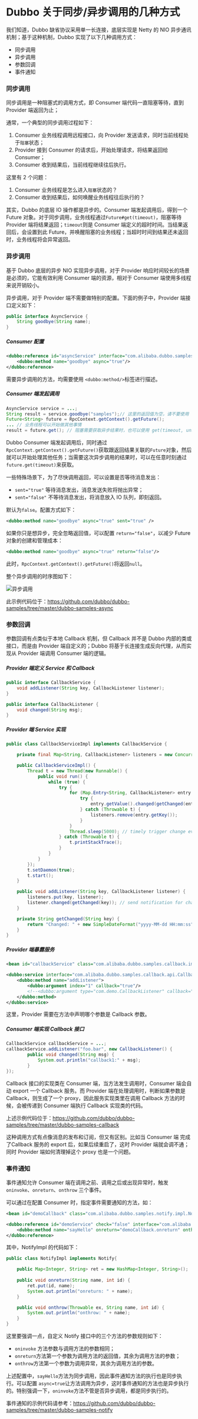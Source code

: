 # Dubbo 关于同步/异步调用的几种方式

我们知道，Dubbo 缺省协议采用单一长连接，底层实现是 Netty 的 NIO 异步通讯机制；基于这种机制，Dubbo 实现了以下几种调用方式：

* 同步调用
* 异步调用
* 参数回调
* 事件通知

### 同步调用

同步调用是一种阻塞式的调用方式，即 Consumer 端代码一直阻塞等待，直到 Provider 端返回为止；

通常，一个典型的同步调用过程如下：

1. Consumer 业务线程调用远程接口，向 Provider 发送请求，同时当前线程处于`阻塞`状态；
2. Provider 接到 Consumer 的请求后，开始处理请求，将结果返回给 Consumer；
3. Consumer 收到结果后，当前线程继续往后执行。

这里有 2 个问题：

1. Consumer 业务线程是怎么进入`阻塞`状态的？
2. Consumer 收到结果后，如何唤醒业务线程往后执行的？

其实，Dubbo 的底层 IO 操作都是异步的。Consumer 端发起调用后，得到一个 Future 对象。对于同步调用，业务线程通过`Future#get(timeout)`，阻塞等待 Provider 端将结果返回；`timeout`则是 Consumer 端定义的超时时间。当结果返回后，会设置到此 Future，并唤醒阻塞的业务线程；当超时时间到结果还未返回时，业务线程将会异常返回。

### 异步调用

基于 Dubbo 底层的异步 NIO 实现异步调用，对于 Provider 响应时间较长的场景是必须的，它能有效利用 Consumer 端的资源，相对于 Consumer 端使用多线程来说开销较小。

异步调用，对于 Provider 端不需要做特别的配置。下面的例子中，Provider 端接口定义如下：

```java
public interface AsyncService {
    String goodbye(String name);
}
```

##### Consumer 配置

```xml
<dubbo:reference id="asyncService" interface="com.alibaba.dubbo.samples.async.api.AsyncService">
    <dubbo:method name="goodbye" async="true"/>
</dubbo:reference>
```

需要异步调用的方法，均需要使用 `<dubbo:method/>`标签进行描述。

##### Consumer 端发起调用

```java
AsyncService service = ...;
String result = service.goodbye("samples");// 这里的返回值为空，请不要使用
Future<String> future = RpcContext.getContext().getFuture();
... // 业务线程可以开始做其他事情
result = future.get(); // 阻塞需要获取异步结果时，也可以使用 get(timeout, unit) 设置超时时间
```

Dubbo Consumer 端发起调用后，同时通过`RpcContext.getContext().getFuture()`获取跟返回结果关联的`Future`对象，然后就可以开始处理其他任务；当需要这次异步调用的结果时，可以在任意时刻通过`future.get(timeout)`来获取。

一些特殊场景下，为了尽快调用返回，可以设置是否等待消息发出：

* `sent="true"` 等待消息发出，消息发送失败将抛出异常；
* `sent="false"` 不等待消息发出，将消息放入 IO 队列，即刻返回。

默认为`false`。配置方式如下：

```xml
<dubbo:method name="goodbye" async="true" sent="true" />
```

如果你只是想异步，完全忽略返回值，可以配置 `return="false"`，以减少 Future 对象的创建和管理成本：

```xml
<dubbo:method name="goodbye" async="true" return="false"/>
```

此时，`RpcContext.getContext().getFuture()`将返回`null`。

整个异步调用的时序图如下：

![异步调用](../../img/blog/dubbo-async.svg)

此示例代码位于：https://github.com/dubbo/dubbo-samples/tree/master/dubbo-samples-async

### 参数回调

参数回调有点类似于本地 Callback 机制，但 Callback 并不是 Dubbo 内部的类或接口，而是由 Provider 端自定义的；Dubbo 将基于长连接生成反向代理，从而实现从 Provider 端调用 Consumer 端的逻辑。

##### Provider 端定义 Service 和 Callback

```java
public interface CallbackService {
    void addListener(String key, CallbackListener listener);
}

public interface CallbackListener {
    void changed(String msg);
}
```

##### Provider 端 Service 实现

```java
public class CallbackServiceImpl implements CallbackService {

    private final Map<String, CallbackListener> listeners = new ConcurrentHashMap<String, CallbackListener>();

    public CallbackServiceImpl() {
        Thread t = new Thread(new Runnable() {
            public void run() {
                while (true) {
                    try {
                        for (Map.Entry<String, CallbackListener> entry : listeners.entrySet()) {
                            try {
                                entry.getValue().changed(getChanged(entry.getKey()));
                            } catch (Throwable t) {
                                listeners.remove(entry.getKey());
                            }
                        }
                        Thread.sleep(5000); // timely trigger change event
                    } catch (Throwable t) {
                        t.printStackTrace();
                    }
                }
            }
        });
        t.setDaemon(true);
        t.start();
    }

    public void addListener(String key, CallbackListener listener) {
        listeners.put(key, listener);
        listener.changed(getChanged(key)); // send notification for change
    }

    private String getChanged(String key) {
        return "Changed: " + new SimpleDateFormat("yyyy-MM-dd HH:mm:ss").format(new Date());
    }
}
```

##### Provider 端暴露服务

```xml
<bean id="callbackService" class="com.alibaba.dubbo.samples.callback.impl.CallbackServiceImpl"/>

<dubbo:service interface="com.alibaba.dubbo.samples.callback.api.CallbackService" ref="callbackService" connections="1" callbacks="1000">
    <dubbo:method name="addListener">
        <dubbo:argument index="1" callback="true"/>
        <!--<dubbo:argument type="com.demo.CallbackListener" callback="true" />-->
    </dubbo:method>
</dubbo:service>
```

这里，Provider 需要在方法中声明哪个参数是 Callback 参数。

##### Consumer 端实现 Callback 接口

```java
CallbackService callbackService = ...;
callbackService.addListener("foo.bar", new CallbackListener() {
        public void changed(String msg) {
            System.out.println("callback1:" + msg);
        }
});
```

Callback 接口的实现类在 Consumer 端，当方法发生调用时，Consumer 端会自动 export 一个 Callback 服务。而 Provider 端在处理调用时，判断如果参数是 Callback，则生成了一个 proxy，因此服务实现类里在调用 Callback 方法的时候，会被传递到 Consumer 端执行 Callback 实现类的代码。

上述示例代码位于：https://github.com/dubbo/dubbo-samples/tree/master/dubbo-samples-callback

这种调用方式有点像消息的发布和订阅，但又有区别。比如当 Consumer 端 完成了Callback 服务的 export 后，如果后续重启了，这时 Provider 端就会调不通；同时 Provider 端如何清理掉这个 proxy 也是一个问题。

### 事件通知

事件通知允许 Consumer 端在调用之前、调用之后或出现异常时，触发 `oninvoke`、`onreturn`、`onthrow` 三个事件。

可以通过在配置 Consumer 时，指定事件需要通知的方法，如：

```xml
<bean id="demoCallback" class="com.alibaba.dubbo.samples.notify.impl.NotifyImpl" />

<dubbo:reference id="demoService" check="false" interface="com.alibaba.dubbo.samples.notify.api.DemoService" version="1.0.0" group="cn">
    <dubbo:method name="sayHello" onreturn="demoCallback.onreturn" onthrow="demoCallback.onthrow"/>
</dubbo:reference>
```

其中，NotifyImpl 的代码如下：

```java
public class NotifyImpl implements Notify{

    public Map<Integer, String> ret = new HashMap<Integer, String>();
    
    public void onreturn(String name, int id) {
        ret.put(id, name);
        System.out.println("onreturn: " + name);
    }

    public void onthrow(Throwable ex, String name, int id) {
        System.out.println("onthrow: " + name);
    }
}
```

这里要强调一点，自定义 Notify 接口中的三个方法的参数规则如下：

*  `oninvoke` 方法参数与调用方法的参数相同；
* `onreturn`方法第一个参数为调用方法的返回值，其余为调用方法的参数；
* `onthrow`方法第一个参数为调用异常，其余为调用方法的参数。

上述配置中，`sayHello`方法为同步调用，因此事件通知方法的执行也是同步执行。可以配置 `async=true`让方法调用为异步，这时事件通知的方法也是异步执行的。特别强调一下，`oninvoke`方法不管是否异步调用，都是同步执行的。

事件通知的示例代码请参考：https://github.com/dubbo/dubbo-samples/tree/master/dubbo-samples-notify